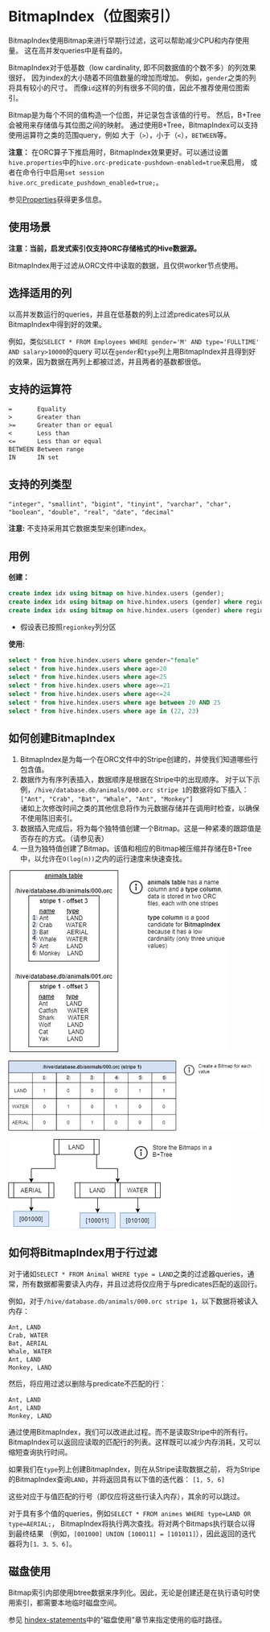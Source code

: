 
# BitmapIndex（位图索引）

BitmapIndex使用Bitmap来进行早期行过滤，这可以帮助减少CPU和内存使用量。
这在高并发queries中是有益的。

BitmapIndex对于低基数（low cardinality, 即不同数据值的个数不多）的列效果很好，
因为index的大小随着不同值数量的增加而增加。
例如，`gender`之类的列将具有较小的尺寸。
而像`id`这样的列有很多不同的值，因此不推荐使用位图索引。

Bitmap是为每个不同的值构造一个位图，并记录包含该值的行号。
然后，B+Tree会被用来存储值与其位图之间的映射。
通过使用B+Tree，BitmapIndex可以支持使用运算符之类的范围query，例如
大于（`>`），小于（`<`），`BETWEEN`等。

**注意：** 在ORC算子下推启用时，BitmapIndex效果更好。可以通过设置`hive.properties`中的`hive.orc-predicate-pushdown-enabled=true`来启用，
或者在命令行中启用`set session hive.orc_predicate_pushdown_enabled=true;`。

参见[Properties](../admin/properties.html)获得更多信息。

## 使用场景

**注意：当前，启发式索引仅支持ORC存储格式的Hive数据源。**

BitmapIndex用于过滤从ORC文件中读取的数据，且仅供worker节点使用。

## 选择适用的列

以高并发数运行的queries，并且在低基数的列上过滤predicates可以从BitmapIndex中得到好的效果。

例如，类似`SELECT * FROM Employees WHERE gender='M' AND type='FULLTIME' AND salary>10000`的query
可以在`gender`和`type`列上用BitmapIndex并且得到好的效果，因为数据在两列上都被过滤，并且两者的基数都很低。

## 支持的运算符

    =       Equality
    >       Greater than
    >=      Greater than or equal
    <       Less than
    <=      Less than or equal
    BETWEEN Between range
    IN      IN set
    
## 支持的列类型
    "integer", "smallint", "bigint", "tinyint", "varchar", "char", "boolean", "double", "real", "date", "decimal"

**注意:** 不支持采用其它数据类型来创建index。

## 用例

**创建：**
```sql
create index idx using bitmap on hive.hindex.users (gender);
create index idx using bitmap on hive.hindex.users (gender) where regionkey=1;
create index idx using bitmap on hive.hindex.users (gender) where regionkey in (3, 1);
```

* 假设表已按照`regionkey`列分区

**使用:**
```sql
select * from hive.hindex.users where gender="female"
select * from hive.hindex.users where age>20
select * from hive.hindex.users where age<25
select * from hive.hindex.users where age>=21
select * from hive.hindex.users where age<=24
select * from hive.hindex.users where age between 20 AND 25
select * from hive.hindex.users where age in (22, 23)
```

## 如何创建BitmapIndex

1. BitmapIndex是为每一个在ORC文件中的Stripe创建的，并使我们知道哪些行包含值。
2. 数据作为有序列表插入，数据顺序是根据在Stripe中的出现顺序。
   对于以下示例，`/hive/database.db/animals/000.orc stripe 1`的数据将如下插入：  
   `["Ant", "Crab", "Bat", "Whale", "Ant", "Monkey"]`  
   诸如上次修改时间之类的其他信息将作为元数据存储并在调用时检查，以确保不使用陈旧索引。
3. 数据插入完成后，将为每个独特值创建一个Bitmap。这是一种紧凑的跟踪值是否存在的方式。（请参见表）
4. 一旦为独特值创建了Bitmap。该值和相应的Bitmap被压缩并存储在B+Tree中，以允许在`O(log(n))`之内的运行速度来快速查找。

![bitmap_animal_table](../images/bitmap_animal_table.png)

![bitmap_stripe_table](../images/bitmap_stripe_table.png)

![bitmap_animal_diagram](../images/bitmap_animal_diagram.png)

## 如何将BitmapIndex用于行过滤

对于诸如`SELECT * FROM Animal WHERE type = LAND`之类的过滤器queries，通常，所有数据都需要读入内存，并且过滤将仅应用于与predicates匹配的返回行。

例如，对于`/hive/database.db/animals/000.orc stripe 1`，以下数据将被读入内存：
```
Ant, LAND  
Crab, WATER  
Bat, AERIAL  
Whale, WATER  
Ant, LAND  
Monkey, LAND  
```
然后，将应用过滤以删除与predicate不匹配的行：
```
Ant, LAND  
Ant, LAND  
Monkey, LAND  
```
通过使用BitmapIndex，我们可以改进此过程。而不是读取Stripe中的所有行。
BitmapIndex可以返回应读取的匹配行的列表。这样既可以减少内存消耗，又可以缩短查询执行时间。

如果我们在`type`列上创建BitmapIndex，则在从Stripe读取数据之前， 将为Stripe的BitmapIndex查询`LAND`，并将返回具有以下值的迭代器：
`[1, 5, 6]`

这些对应于与值匹配的行号（即仅应将这些行读入内存），其余的可以跳过。

对于具有多个值的queries，例如`SELECT * FROM animes WHERE type=LAND OR type=AERIAL;`， BitmapIndex将执行两次查找。将对两个Bitmaps执行联合以得到最终结果 （例如，`[001000] UNION [100011] = [101011]`），因此返回的迭代器将为`[1、3、5、6]`。

## 磁盘使用

Bitmap索引内部使用btree数据来序列化。因此，无论是创建还是在执行语句时使用索引，都需要本地临时磁盘空间。

参见 [hindex-statements](./hindex-statements.html)中的“磁盘使用”章节来指定使用的临时路径。